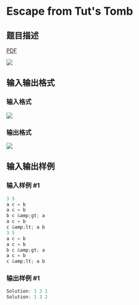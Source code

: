 # Escape from Tut&#039;s Tomb

## 题目描述

[problemUrl]: https://uva.onlinejudge.org/index.php?option=com_onlinejudge&Itemid=8&category=16&page=show_problem&problem=1344

[PDF](https://uva.onlinejudge.org/external/104/p10403.pdf)

![](https://cdn.luogu.com.cn/upload/vjudge_pic/UVA10403/a75ac404ca924d64815e791b1695bb7d107b96e7.png)

## 输入输出格式

### 输入格式

![](https://cdn.luogu.com.cn/upload/vjudge_pic/UVA10403/c8c5171ee59bc9f0698a8585b9ebcad58bbbc958.png)

### 输出格式

![](https://cdn.luogu.com.cn/upload/vjudge_pic/UVA10403/6267580a1ed7515f151154a90028d92fb09d5bdc.png)

## 输入输出样例

### 输入样例 #1

```cpp
3 5
a c = b
a c = b
b c &amp;gt; a
a c = b
c &amp;lt; a b
3 5
a c = b
a c = b
b c &amp;gt; a
a c = b
c &amp;lt; a b
```


### 输出样例 #1

```cpp
Solution: 1 3 2
Solution: 1 3 2
```



